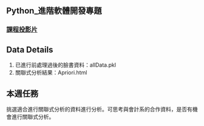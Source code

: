 ## Python_進階軟體開發專題

### [課程投影片](https://ppt.cc/fJbfRx)

## Data Details
1. 已進行前處理過後的臉書資料：allData.pkl
2. 關聯式分析結果：Apriori.html

## 本週任務
挑選適合進行關聯式分析的資料進行分析。可思考與會計系的合作資料，是否有機會進行關聯式分析。